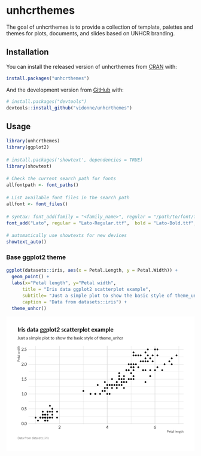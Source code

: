 
<!-- README.md is generated from README.Rmd. Please edit that file -->

# unhcrthemes

<!-- badges: start -->
<!-- badges: end -->

The goal of unhcrthemes is to provide a collection of template, palettes
and themes for plots, documents, and slides based on UNHCR branding.

## Installation

You can install the released version of unhcrthemes from
[CRAN](https://CRAN.R-project.org) with:

``` r
install.packages("unhcrthemes")
```

And the development version from [GitHub](https://github.com/) with:

``` r
# install.packages("devtools")
devtools::install_github("vidonne/unhcrthemes")
```

## Usage

``` r
library(unhcrthemes)
library(ggplot2)

# install.packages('showtext', dependencies = TRUE)
library(showtext)

# Check the current search path for fonts
allfontpath <- font_paths()    

# List available font files in the search path
allfont <- font_files()

# syntax: font_add(family = "<family_name>", regular = "/path/to/font/file")
font_add("Lato", regular = "Lato-Regular.ttf",  bold = "Lato-Bold.ttf", italic = "Lato-Italic.ttf")

# automatically use showtexts for new devices
showtext_auto()
```

### Base ggplot2 theme

``` r
ggplot(datasets::iris, aes(x = Petal.Length, y = Petal.Width)) +
  geom_point() +
  labs(x="Petal length", y="Petal width",
      title = "Iris data ggplot2 scatterplot example",
      subtitle= "Just a simple plot to show the basic style of theme_unhcr",
      caption = "Data from datasets::iris") +
  theme_unhcr()
```

![](man/figures/README-plot-theme-1.png)<!-- -->

